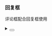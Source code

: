 ### 回复框

评论框配合回复框使用

<div class="cell-demo vp-raw">
  <yc-comment
    align="right"
    author="Balzac"
    avatar="https://p1-arco.byteimg.com/tos-cn-i-uwbnlip3yd/3ee5f13fb09879ecb5185e440cef6eb9.png~tplv-uwbnlip3yd-webp.webp"
    content="A design is a plan or specification for the construction of an object
          or system or for the implementation of an activity or process, or the
          result of that plan or specification in the form of a prototype,
          product or process."
    datetime="1 hour">
    <template #actions>
      <span class="action"> <IconMessage /> Reply </span>
    </template>
    <yc-comment
      align="right"
      avatar="https://p1-arco.byteimg.com/tos-cn-i-uwbnlip3yd/3ee5f13fb09879ecb5185e440cef6eb9.png~tplv-uwbnlip3yd-webp.webp">
      <template #actions>
        <yc-button
          key="0"
          type="secondary">
          Cancel
        </yc-button>
        <yc-button
          key="1"
          type="primary">
          Reply
        </yc-button>
      </template>
      <template #content>
        <yc-input placeholder="Here is you content." />
      </template>
    </yc-comment>
  </yc-comment>
</div>

<style scoped>
.action {
  display: inline-block;
  padding: 0 4px;
  color: var(--color-text-1);
  line-height: 24px;
  background: transparent;
  border-radius: 2px;
  cursor: pointer;
  transition: all 0.1s ease;
}
.action:hover {
  background: var(--color-fill-3);
}
</style>

<details>
<summary>
 <button class="code-btn"  >
    <icon-code />
 </button>
</summary>

```vue
<template>
  <yc-comment
    align="right"
    author="Balzac"
    avatar="https://p1-arco.byteimg.com/tos-cn-i-uwbnlip3yd/3ee5f13fb09879ecb5185e440cef6eb9.png~tplv-uwbnlip3yd-webp.webp"
    content="A design is a plan or specification for the construction of an object
          or system or for the implementation of an activity or process, or the
          result of that plan or specification in the form of a prototype,
          product or process."
    datetime="1 hour">
    <template #actions>
      <span class="action"> <IconMessage /> Reply </span>
    </template>
    <yc-comment
      align="right"
      avatar="https://p1-arco.byteimg.com/tos-cn-i-uwbnlip3yd/3ee5f13fb09879ecb5185e440cef6eb9.png~tplv-uwbnlip3yd-webp.webp">
      <template #actions>
        <yc-button
          key="0"
          type="secondary">
          Cancel
        </yc-button>
        <yc-button
          key="1"
          type="primary">
          Reply
        </yc-button>
      </template>
      <template #content>
        <yc-input placeholder="Here is you content." />
      </template>
    </yc-comment>
  </yc-comment>
</template>

<style scoped>
.action {
  display: inline-block;
  padding: 0 4px;
  color: var(--color-text-1);
  line-height: 24px;
  background: transparent;
  border-radius: 2px;
  cursor: pointer;
  transition: all 0.1s ease;
}
.action:hover {
  background: var(--color-fill-3);
}
</style>
```

</details>
